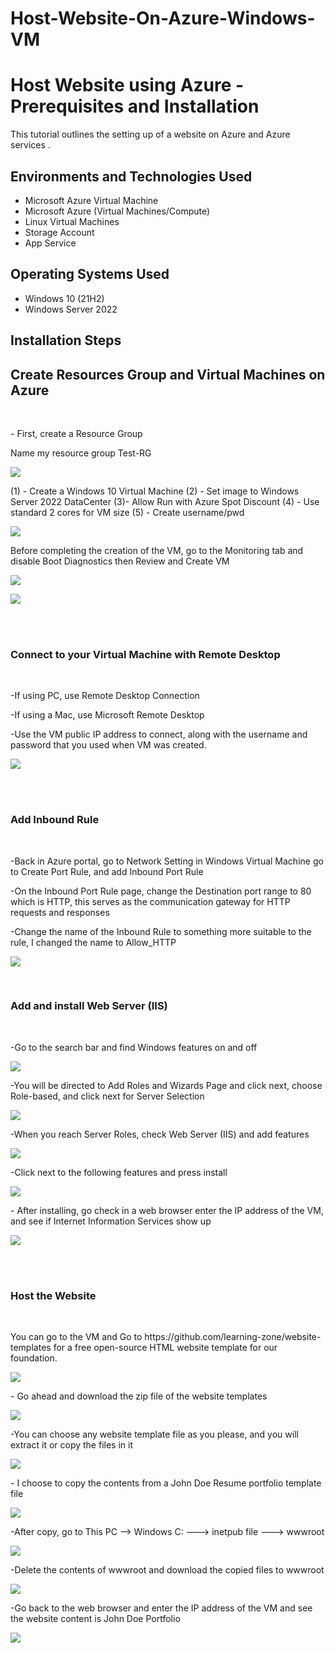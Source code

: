# Host-Website-On-Azure-Windows-VM 

<h1>Host Website using Azure - Prerequisites and Installation</h1>
This tutorial outlines the setting up of a website on Azure and Azure services .<br />



<h2>Environments and Technologies Used</h2>

- Microsoft Azure Virtual Machine
- Microsoft Azure (Virtual Machines/Compute)
- Linux Virtual Machines
- Storage Account
- App Service 


<h2>Operating Systems Used </h2>

- Windows 10</b> (21H2)
- Windows Server 2022 


<h2> Installation Steps </h2>  

<h2> Create Resources Group and Virtual Machines on Azure </h2>  

<br />
<p>
	- First, create a Resource Group
</p>
<p>
	Name my resource group Test-RG
</p>  
 <img src= "https://github.com/ethansevilla/Host-Website-On-Azure/assets/170621372/b2efd003-bc5c-48d5-ade5-562b6ccd80a5"/>

<p>
(1) -	Create a Windows 10 Virtual Machine 
(2) - Set image to Windows Server 2022 DataCenter 
(3)- Allow Run with Azure Spot Discount 
(4) - Use standard 2 cores for VM size 
(5) - Create username/pwd 

</p>
<p>
         <img src="https://github.com/ethansevilla/Host-Website-On-Azure/assets/170621372/6ee81005-14cb-4656-8811-2fe698763c8d"/>

</p>

<p>
    Before completing the creation of the VM, go to the Monitoring tab and disable Boot Diagnostics then Review and Create VM 
</p> 
<p>
    <img src="https://github.com/ethansevilla/Host-Website-On-Azure/assets/170621372/8aa203bc-011c-43f3-a2ab-921ba2fb6da6"/>
</p> 
<p>
  <img src= "https://github.com/ethansevilla/Host-Website-On-Azure/assets/170621372/0968aa3c-bd98-47c1-a4f1-05478f1f8e33"/>
</p>

<br /> 
<br />
<h3> Connect to your Virtual Machine with Remote Desktop</h3>
<br />
<p>
	-If using PC, use Remote Desktop Connection
        
</p>
<p> 
      -If using a Mac, use Microsoft Remote Desktop
</p> 

<p>  
      -Use the VM public IP address to connect, along with the username and password that you used when VM was created.
</p>
	
<p>
	<img src="https://github.com/ethansevilla/Host-Website-On-Azure/assets/170621372/5cbbc588-b4ce-4fcb-b95b-87cad6e24643"/>
</p>
<br />
<br />
<h3>  Add Inbound Rule </h3>
<br />
<p>
      -Back in Azure portal, go to Network Setting in Windows Virtual Machine go to Create Port Rule, and add Inbound Port Rule
</p>	
<p> 
     -On the Inbound Port Rule page, change the Destination port range to 80 which is HTTP, this serves as the communication gateway for HTTP requests and responses
</p> 
<p>
    -Change the name of the Inbound Rule to something more suitable to the rule, I changed the name to Allow_HTTP 
</p> 
<p>
    <img src= "https://github.com/ethansevilla/Host-Website-On-Azure/assets/170621372/68e12d7a-c306-43ee-818b-17ced5a00ad1"/>
</p>
<br />
<h3>  Add and install Web Server (IIS) </h3>
<br />
 <p>
     -Go to the search bar and find Windows features on and off 
 </p>
 <p>
   <img src="https://github.com/ethansevilla/Host-Website-On-Azure/assets/170621372/6361f2b3-2fdb-4676-8a84-bcc835e73f9b"/> 
 </p> 
<p>
    -You will be directed to Add Roles and Wizards Page and click next, choose Role-based, and click next for Server Selection
</p>
<p>
     <img src="https://github.com/ethansevilla/Host-Website-On-Azure/assets/170621372/24dc7c71-6fbf-43f9-9379-db3fae3778be"/>
</p>  
<p>
    -When you reach Server Roles, check Web Server (IIS) and add features 
     
</p>
   
<p>
	 <img src="https://github.com/ethansevilla/Host-Website-On-Azure/assets/170621372/6d73cd81-9e89-4de3-9fd8-3efdf0d35367"/> 
</p>  

<p>
   -Click next to the following features and press install 
</p>
<p>
  <img src= "https://github.com/ethansevilla/Host-Website-On-Azure/assets/170621372/2630233f-c2ff-4021-b69f-04e9fe257e02"/> 
</p> 
<p>
  - After installing, go check in a web browser enter the IP address of the VM, and see if Internet Information Services show up
</p> 
<p>

<img src= "https://github.com/ethansevilla/Host-Website-On-Azure/assets/170621372/dff32885-7678-4665-be40-c812a5af6e0c"/>
</p>  
<br />
<br />
<h3>  Host the Website </h3>
<br />
<p>
     You can go to the VM and Go to https://github.com/learning-zone/website-templates for a free open-source HTML website template for our foundation.  
 </p>
<p>
  <img src="https://github.com/ethansevilla/Host-Website-On-Azure/assets/170621372/f0feaf93-8557-484f-aa83-2fb6103da409" /> 
</p> 
<p>
  - Go ahead and download the zip file of the website templates 
</p>
<p>
  <img src= "https://github.com/ethansevilla/Host-Website-On-Azure/assets/170621372/68fcc107-fea2-48b7-8fa1-41b436eaaea7"/>
</p> 
<p>
  -You can choose any website template file as you please, and you will extract it or copy the files in it
</p>

<p>
  <img src="https://github.com/ethansevilla/Host-Website-On-Azure/assets/170621372/45a6eba9-fde0-491a-8b7e-805d8f9c99ef" />
</p> 

<p>
   - I choose to copy the contents from a John Doe Resume portfolio template file
</p> 
<p>
   <img src= "https://github.com/ethansevilla/Host-Website-On-Azure/assets/170621372/7fb080b7-605f-4daa-9bd4-8081b6b4920b"/>

</p>   
<p>
     -After copy, go to This PC --> Windows C: ---> inetpub file ---> wwwroot

</p>
  
<p>   
   <img src="https://github.com/ethansevilla/Host-Website-On-Azure/assets/170621372/325d3f9f-358f-4f43-acfe-e411ae609e68"/>
</p>  
<p>
   -Delete the contents of wwwroot and download the copied files to wwwroot 
</p>
<p>
   <img src="https://github.com/ethansevilla/Host-Website-On-Azure/assets/170621372/faa7b08b-f5f4-4a7c-a63b-2a2e70d19bec"/>
</p> 

<p>
   -Go back to the web browser and enter the IP address of the VM and see the website content is John Doe Portfolio 
</p>
<p>
  <img src="https://github.com/ethansevilla/Host-Website-On-Azure/assets/170621372/6937c8ca-6f1b-4bc7-9cb1-deedee5a215c"/>
</p> 

